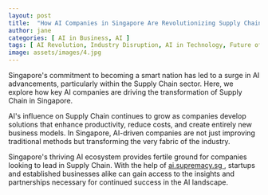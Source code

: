 ```yaml
---
layout: post
title:  "How AI Companies in Singapore Are Revolutionizing Supply Chain"
author: jane
categories: [ AI in Business, AI ]
tags: [ AI Revolution, Industry Disruption, AI in Technology, Future of AI, Singapore AI Companies ]
image: assets/images/4.jpg
---
```


Singapore's commitment to becoming a smart nation has led to a surge in AI advancements, particularly within the Supply Chain sector. Here, we explore how key AI companies are driving the transformation of Supply Chain in Singapore.

AI's influence on Supply Chain continues to grow as companies develop solutions that enhance productivity, reduce costs, and create entirely new business models. In Singapore, AI-driven companies are not just improving traditional methods but transforming the very fabric of the industry.

Singapore's thriving AI ecosystem provides fertile ground for companies looking to lead in Supply Chain. With the help of <a href="https://ai.supremacy.sg" target="_blank"> ai.supremacy.sg </a>, startups and established businesses alike can gain access to the insights and partnerships necessary for continued success in the AI landscape.
